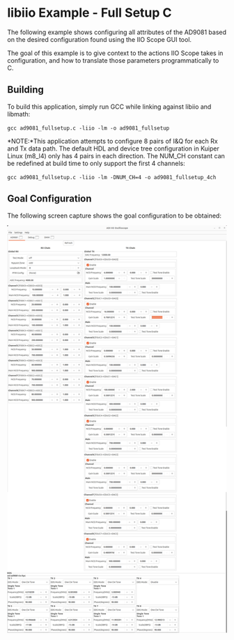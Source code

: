 # libiio Example - Full Setup C

The following example shows configuring all attributes of the AD9081 based on
the desired configuration found using the IIO Scope GUI tool.

The goal of this example is to give context to the actions IIO Scope takes in
configuration, and how to translate those parameters programmatically to C.

## Building
To build this application, simply run GCC while linking against libiio and
libmath:

`gcc ad9081_fullsetup.c -liio -lm -o ad9081_fullsetup`

*NOTE:*This application attempts to configure 8 pairs of I&Q for each Rx and Tx
data path.  The default HDL and device tree configuration in Kuiper Linux (m8_l4)
only has 4 pairs in each direction.  The NUM_CH constant can be redefined at
build time to only support the first 4 channels:

`gcc ad9081_fullsetup.c -liio -lm -DNUM_CH=4 -o ad9081_fullsetup_4ch`

## Goal Configuration
The following screen capture shows the goal configuration to be obtained:

![IIO Scope Full Setup](fullsetup_iioscope.png)
